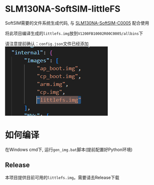 # SLM130NA-SoftSIM-littleFS
SoftSIM需要的文件系统生成代码, 与 [SLM130NA-SoftSIM-C0005](https://github.com/seer300/SLM130NA-SoftSIM-C0005) 配合使用  

将此项目编译生成的`littlefs.img`放到`V1200FB10002R00C0005/allbins`下  

请注意提前确认：`config.json`文件已经添加  
![alt text](img/01282de7356b15e76efa1e41e52112e9.png)

# 如何编译
在Windows cmd下, 运行`gen_img.bat`脚本(提前配置好Python环境)  

## Release
本项目提供目前可用的`littlefs.img`。需要请去Release下载  